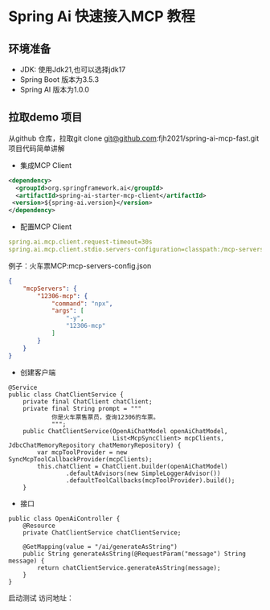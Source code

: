 # Spring Ai 快速接入MCP 教程

## 环境准备
* JDK: 使用Jdk21,也可以选择jdk17
* Spring Boot 版本为3.5.3
* Spring AI 版本为1.0.0
## 拉取demo 项目
从github 仓库，拉取git clone git@github.com:fjh2021/spring-ai-mcp-fast.git  
项目代码简单讲解
* 集成MCP Client
```xml
<dependency>
  <groupId>org.springframework.ai</groupId>
  <artifactId>spring-ai-starter-mcp-client</artifactId>
 <version>${spring-ai.version}</version>
</dependency>
```
* 配置MCP Client
```yaml
spring.ai.mcp.client.request-timeout=30s
spring.ai.mcp.client.stdio.servers-configuration=classpath:/mcp-servers-config.json
```
例子：火车票MCP:mcp-servers-config.json
```json
{
    "mcpServers": {
        "12306-mcp": {
            "command": "npx",
            "args": [
                "-y",
                "12306-mcp"
            ]
        }
    }
}
```
* 创建客户端
```
@Service
public class ChatClientService {
    private final ChatClient chatClient;
    private final String prompt = """
            你是火车票售票员，查询12306的车票。
            """;
    public ChatClientService(OpenAiChatModel openAiChatModel,
                             List<McpSyncClient> mcpClients, JdbcChatMemoryRepository chatMemoryRepository) {
        var mcpToolProvider = new SyncMcpToolCallbackProvider(mcpClients);
        this.chatClient = ChatClient.builder(openAiChatModel)
                .defaultAdvisors(new SimpleLoggerAdvisor())
                .defaultToolCallbacks(mcpToolProvider).build();
    }
```
* 接口
```
public class OpenAiController {
    @Resource
    private ChatClientService chatClientService;
    
    @GetMapping(value = "/ai/generateAsString")
    public String generateAsString(@RequestParam("message") String message) {
        return chatClientService.generateAsString(message);
    }
}
```
启动测试
访问地址：
  
